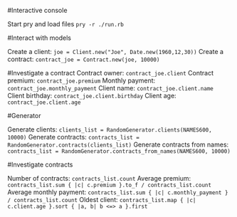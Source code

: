 
#Interactive console

Start pry and load files `pry -r ./run.rb`

#Interact with models

Create a client: `joe = Client.new("Joe", Date.new(1960,12,30))`
Create a contract: `contract_joe = Contract.new(joe, 10000)`

#Investigate a contract
Contract owner: `contract_joe.client`
Contract premium: `contract_joe.premium`
Monthly payment: `contract_joe.monthly_payment`
Client name: `contract_joe.client.name`
Client birthday: `contract_joe.client.birthday`
Client age: `contract_joe.client.age`

#Generator

Generate clients: `clients_list = RandomGenerator.clients(NAMES600, 10000)`
Generate contracts: `contracts_list = RandomGenerator.contracts(clients_list)`
Generate contracts from names: `contracts_list = RandomGenerator.contracts_from_names(NAMES600, 10000)`

#Investigate contracts

Number of contracts: `contracts_list.count`
Average premium: `contracts_list.sum { |c| c.premium }.to_f / contracts_list.count`
Average monthly payment: `contracts_list.sum { |c| c.monthly_payment } / contracts_list.count`
Oldest client: `contracts_list.map { |c| c.client.age }.sort { |a, b| b <=> a }.first`
